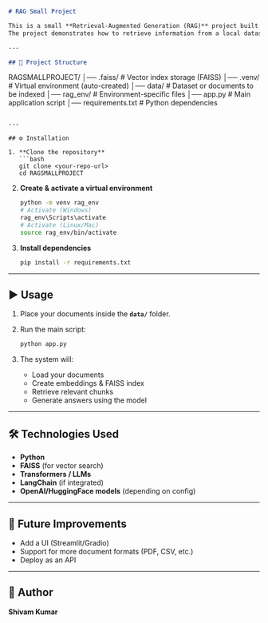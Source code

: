 ```markdown
# RAG Small Project

This is a small **Retrieval-Augmented Generation (RAG)** project built with Python.  
The project demonstrates how to retrieve information from a local dataset and use it with a language model to generate meaningful answers.

---

## 📂 Project Structure

```

RAGSMALLPROJECT/
│── .faiss/              # Vector index storage (FAISS)
│── .venv/               # Virtual environment (auto-created)
│── data/                # Dataset or documents to be indexed
│── rag\_env/             # Environment-specific files
│── app.py               # Main application script
│── requirements.txt     # Python dependencies

````

---

## ⚙️ Installation

1. **Clone the repository**
   ```bash
   git clone <your-repo-url>
   cd RAGSMALLPROJECT
````

2. **Create & activate a virtual environment**

   ```bash
   python -m venv rag_env
   # Activate (Windows)
   rag_env\Scripts\activate
   # Activate (Linux/Mac)
   source rag_env/bin/activate
   ```

3. **Install dependencies**

   ```bash
   pip install -r requirements.txt
   ```

---

## ▶️ Usage

1. Place your documents inside the **`data/`** folder.
2. Run the main script:

   ```bash
   python app.py
   ```
3. The system will:

   * Load your documents
   * Create embeddings & FAISS index
   * Retrieve relevant chunks
   * Generate answers using the model

---

## 🛠️ Technologies Used

* **Python**
* **FAISS** (for vector search)
* **Transformers / LLMs**
* **LangChain** (if integrated)
* **OpenAI/HuggingFace models** (depending on config)

---

## 🚀 Future Improvements

* Add a UI (Streamlit/Gradio)
* Support for more document formats (PDF, CSV, etc.)
* Deploy as an API

---

## 📌 Author

**Shivam Kumar**


